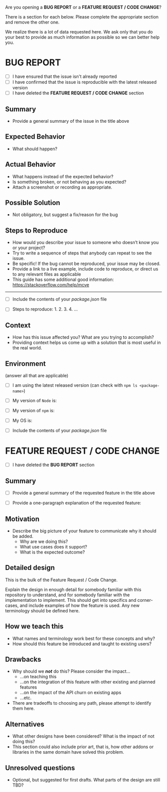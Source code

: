 Are you opening a **BUG REPORT** or a **FEATURE REQUEST / CODE CHANGE**?

There is a section for each below.  Please complete the appropriate section and remove the other one.

We realize there is a lot of data requested here. We ask only that you do your best to provide as much information as possible so we can better help you.


# BUG REPORT

* [ ] I have ensured that the issue isn't already reported
* [ ] I have confirmed that the issue is reproducible with the latest released version
* [ ] I have deleted the **FEATURE REQUEST / CODE CHANGE** section

## Summary
* Provide a general summary of the issue in the title above

## Expected Behavior
* What should happen?

## Actual Behavior
* What happens instead of the expected behavior?
* Is something broken, or not behaving as you expected?
* Attach a screenshot or recording as appropriate.

## Possible Solution
* Not obligatory, but suggest a fix/reason for the bug

## Steps to Reproduce
* How would you describe your issue to someone who doesn’t know you or your project?
* Try to write a sequence of steps that anybody can repeat to see the issue.
* Be specific! If the bug cannot be reproduced, your issue may be closed.
* Provide a link to a live example, include code to reproduce, or direct us to any relevant files as applicable
* This guide has some additional good information: https://stackoverflow.com/help/mcve

---

* [ ] Include the contents of your _package.json_ file
* [ ] Steps to reproduce:
  1.
  2.
  3.
  4.
  ...


## Context
* How has this issue affected you? What are you trying to accomplish?
* Providing context helps us come up with a solution that is most useful in the real world.

## Environment

(answer all that are applicable)

* [ ] I am using the latest released version (can check with `npm ls <package-name>`)
* [ ] My version of `Node` is:
* [ ] My version of `npm` is:
* [ ] My OS is:
* [ ] Include the contents of your _package.json_ file




# FEATURE REQUEST / CODE CHANGE

* [ ] I have deleted the **BUG REPORT** section

## Summary
* [ ] Provide a general summary of the requested feature in the title above
* [ ] Provide a one-paragraph explanation of the requested feature:


## Motivation
* Describe the big picture of your feature to communicate why it should be added.
  * Why are we doing this?
  * What use cases does it support?
  * What is the expected outcome?

## Detailed design
This is the bulk of the Feature Request / Code Change.

Explain the design in enough detail for somebody familiar with this repository to understand, and for somebody familiar with the implementation to implement. This should get into specifics and corner-cases, and include examples of how the feature is used. Any new terminology should be defined here.

## How we teach this

* What names and terminology work best for these concepts and why?
* How should this feature be introduced and taught to existing users?

## Drawbacks

* Why should we ***not*** do this? Please consider the impact...
  * ...on teaching this
  * ...on the integration of this feature with other existing and planned features
  * ...on the impact of the API churn on existing apps
  * ...etc.
* There are tradeoffs to choosing any path, please attempt to identify them here.

## Alternatives

* What other designs have been considered? What is the impact of not doing this?
* This section could also include prior art, that is, how other addons or libraries in the same domain have solved this problem.

## Unresolved questions

* Optional, but suggested for first drafts. What parts of the design are still TBD?
